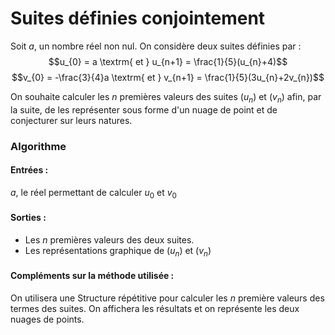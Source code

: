 # Suites définies conjointement

Soit $a$, un nombre réel non nul. On considère deux suites définies par :
$$u_{0} = a \textrm{ et } u_{n+1} = \frac{1}{5}(u_{n}+4)$$
$$v_{0} = -\frac{3}{4}a \textrm{ et } v_{n+1} = \frac{1}{5}(3u_{n}+2v_{n})$$

On souhaite calculer les $n$ premières valeurs des suites $(u_{n})$ et $(v_{n})$ afin, par la suite, de les représenter sous forme d'un nuage de point et de conjecturer sur leurs natures.

### Algorithme
#### Entrées :
$a$, le réel permettant de calculer $u_{0}$ et $v_{0}$
#### Sorties :
  - Les $n$ premières valeurs des deux suites.
  - Les représentations graphique de $(u_{n})$ et $(v_{n})$

#### Compléments sur la méthode utilisée :
On utilisera une Structure répétitive pour calculer les $n$ première valeurs des termes des suites. On affichera les résultats et on représente les deux nuages de points.
